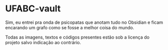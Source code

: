# UFABC-vault

Sim, eu entrei pra onda de psicopatas que anotam tudo no Obsidian e ficam encarando um grafo como se fosse a melhor coisa do mundo.

Todas as imagens, textos e códigos presentes estão sob a licença do projeto salvo indicação ao contrário.
